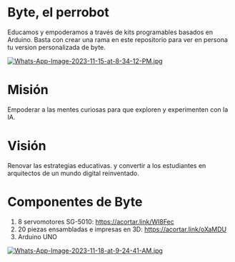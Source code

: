 # Byte, el perrobot
Educamos y empoderamos a través de kits programables basados en Arduino.
Basta con crear una rama en este repositorio para ver en persona tu version personalizada de byte.

[![Whats-App-Image-2023-11-15-at-8-34-12-PM.jpg](https://i.postimg.cc/zXnHW7Hh/Whats-App-Image-2023-11-15-at-8-34-12-PM.jpg)](https://postimg.cc/6ypQxd06)

# Misión
Empoderar a las mentes curiosas para que exploren y experimenten con la IA.

# Visión
Renovar las estrategias educativas. y convertir a los estudiantes en arquitectos de un mundo digital reinventado.

# Componentes de Byte
1. 8 servomotores SG-5010: https://acortar.link/WI8Fec
2. 20 piezas ensambladas e impresas en 3D: https://acortar.link/oXaMDU
3. Arduino UNO
   
[![Whats-App-Image-2023-11-18-at-9-24-41-AM.jpg](https://i.postimg.cc/sXXgN92T/Whats-App-Image-2023-11-18-at-9-24-41-AM.jpg)](https://postimg.cc/67kK7ZnZ)
